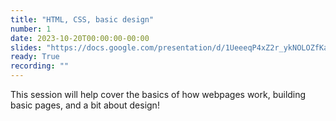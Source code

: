 ```yaml
---
title: "HTML, CSS, basic design"
number: 1
date: 2023-10-20T00:00:00-00:00
slides: "https://docs.google.com/presentation/d/1UeeeqP4xZ2r_ykNOLOZfKaOWVbhgrW9bHaAn81_3CGQ/edit?usp=sharing"
ready: True
recording: ""
---
```


This session will help cover the basics of how webpages work, building basic pages, and a bit about design!
